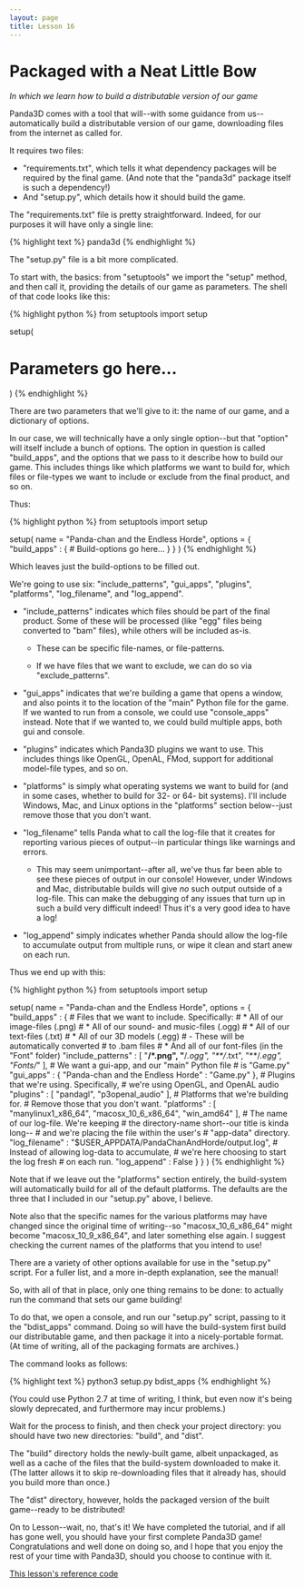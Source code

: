 ```yaml
---
layout: page
title: Lesson 16
---
```

Packaged with a Neat Little Bow
=
_In which we learn how to build a distributable version of our game_

Panda3D comes with a tool that will--with some guidance from us--automatically build a distributable version of our game, downloading files from the internet as called for.

It requires two files:
* "requirements.txt", which tells it what dependency packages will be required by the final game. (And note that the "panda3d" package itself is such a dependency!)
* And "setup.py", which details how it should build the game.

The "requirements.txt" file is pretty straightforward. Indeed, for our purposes it will have only a single line:

{% highlight text %}
panda3d
{% endhighlight %}

The "setup.py" file is a bit more complicated.

To start with, the basics: from "setuptools" we import the "setup" method, and then call it, providing the details of our game as parameters. The shell of that code looks like this:

{% highlight python %}
from setuptools import setup

setup(
# Parameters go here...
)
{% endhighlight %}

There are two parameters that we'll give to it: the name of our game, and a dictionary of options.

In our case, we will technically have a only single option--but that "option" will itself include a bunch of options. The option in question is called "build_apps", and the options that we pass to it describe how to build our game. This includes things like which platforms we want to build for, which files or file-types we want to include or exclude from the final product, and so on.

Thus:

{% highlight python %}
from setuptools import setup

setup(
    name = "Panda-chan and the Endless Horde",
    options = {
        "build_apps" : {
            # Build-options go here...
        }
    }
)
{% endhighlight %}

Which leaves just the build-options to be filled out.

We're going to use six: "include_patterns", "gui_apps", "plugins", "platforms", "log_filename", and "log_append".

* "include_patterns" indicates which files should be part of the final product. Some of these will be processed (like "egg" files being converted to "bam" files), while others will be included as-is.

    * These can be specific file-names, or file-patterns.

    * If we have files that we want to exclude, we can do so via "exclude_patterns".



* "gui_apps" indicates that we're building a game that opens a window, and also points it to the location of the "main" Python file for the game. If we wanted to run from a console, we could use "console_apps" instead. Note that if we wanted to, we could build multiple apps, both gui and console.

* "plugins" indicates which Panda3D plugins we want to use. This includes things like OpenGL, OpenAL, FMod, support for additional model-file types, and so on.

* "platforms" is simply what operating systems we want to build for (and in some cases, whether to build for 32- or 64- bit systems). I'll include Windows, Mac, and Linux options in the "platforms" section below--just remove those that you don't want.

* "log_filename" tells Panda what to call the log-file that it creates for reporting various pieces of output--in particular things like warnings and errors.
    
    * This may seem unimportant--after all, we've thus far been able to see these pieces of output in our console! However, under Windows and Mac, distributable builds will give _no_ such output outside of a log-file. This can make the debugging of any issues that turn up in such a build very difficult indeed! Thus it's a very good idea to have a log!
    
    
    
* "log_append" simply indicates whether Panda should allow the log-file to accumulate output from multiple runs, or wipe it clean and start anew on each run.

Thus we end up with this:

{% highlight python %}
from setuptools import setup

setup(
    name = "Panda-chan and the Endless Horde",
    options = {
        "build_apps" : {
            # Files that we want to include. Specifically:
            #  * All of our image-files (.png)
            #  * All of our sound- and music-files (.ogg)
            #  * All of our text-files (.txt)
            #  * All of our 3D models (.egg)
            #    - These will be automatically converted
            #      to .bam files
            #  * And all of our font-files (in the "Font" folder)
            "include_patterns" : [
                "**/*.png",
                "**/*.ogg",
                "**/*.txt",
                "**/*.egg",
                "Fonts/*"
            ],
            # We want a gui-app, and our "main" Python file
            # is "Game.py"
            "gui_apps" : {
                "Panda-chan and the Endless Horde" : "Game.py"
            },
            # Plugins that we're using. Specifically,
            # we're using OpenGL, and OpenAL audio
            "plugins" : [
                "pandagl",
                "p3openal_audio"
            ],
            # Platforms that we're building for.
            # Remove those that you don't want.
            "platforms" : [
                "manylinux1_x86_64",
                "macosx_10_6_x86_64",
                "win_amd64"
            ],
            # The name of our log-file. We're keeping
            # the directory-name short--our title is kinda long--
            # and we're placing the file within the user's
            # "app-data" directory.
            "log_filename" : "$USER_APPDATA/PandaChanAndHorde/output.log",
            # Instead of allowing log-data to accumulate,
            # we're here choosing to start the log fresh
            # on each run.
            "log_append" : False
        }
    }
)
{% endhighlight %}

Note that if we leave out the "platforms" section entirely, the build-system will automatically build for all of the default platforms. The defaults are the three that I included in our "setup.py" above, I believe.

Note also that the specific names for the various platforms may have changed since the original time of writing--so "macosx_10_6_x86_64" might become "macosx_10_9_x86_64", and later something else again. I suggest checking the current names of the platforms that you intend to use!

There are a variety of other options available for use in the "setup.py" script. For a fuller list, and a more in-depth explanation, see the manual!

So, with all of that in place, only one thing remains to be done: to actually run the command that sets our game building!

To do that, we open a console, and run our "setup.py" script, passing to it the "bdist_apps" command. Doing so will have the build-system first build our distributable game, and then package it into a nicely-portable format. (At time of writing, all of the packaging formats are archives.)

The command looks as follows:

{% highlight text %}
python3 setup.py bdist_apps
{% endhighlight %}

(You could use Python 2.7 at time of writing, I think, but even now it's being slowly deprecated, and furthermore may incur problems.)

Wait for the process to finish, and then check your project directory: you should have two new directories: "build", and "dist".

The "build" directory holds the newly-built game, albeit unpackaged, as well as a cache of the files that the build-system downloaded to make it. (The latter allows it to skip re-downloading files that it already has, should you build more than once.)

The "dist" directory, however, holds the packaged version of the built game--ready to be distributed!

On to Lesson--wait, no, that's it! We have completed the tutorial, and if all has gone well, you should have your first complete Panda3D game! Congratulations and well done on doing so, and I hope that you enjoy the rest of your time with Panda3D, should you choose to continue with it.

[This lesson's reference code][refCode]

[refCode]: https://github.com/ArsThaumaturgis/Panda3DTutorial.io/tree/master/ReferenceCode/Lesson16
